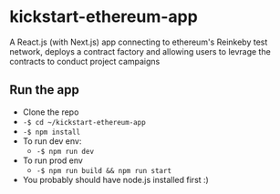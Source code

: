 # kickstart-ethereum-app
A React.js (with Next.js) app connecting to ethereum's Reinkeby test network, deploys a contract factory and allowing users to levrage the contracts to conduct project campaigns

## Run the app
- Clone the repo
- `-$ cd ~/kickstart-ethereum-app`
- `-$ npm install`
- To run dev env:
  - `-$ npm run dev`
- To run prod env
  - `-$ npm run build && npm run start`
- You probably should have node.js installed first :)
